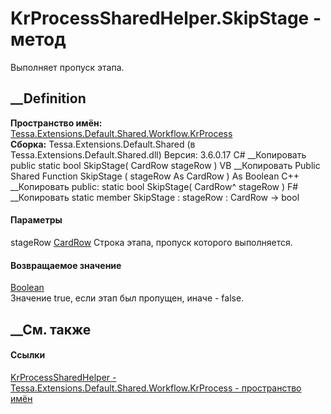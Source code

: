 # KrProcessSharedHelper.SkipStage - метод
Выполняет пропуск этапа.
## __Definition
 **Пространство имён:**
[Tessa.Extensions.Default.Shared.Workflow.KrProcess](N_Tessa_Extensions_Default_Shared_Workflow_KrProcess.htm)  
 **Сборка:** Tessa.Extensions.Default.Shared (в
Tessa.Extensions.Default.Shared.dll) Версия: 3.6.0.17
C# __Копировать
     public static bool SkipStage(
    	CardRow stageRow
    )
VB __Копировать
     Public Shared Function SkipStage ( 
    	stageRow As CardRow
    ) As Boolean
C++ __Копировать
     public:
    static bool SkipStage(
    	CardRow^ stageRow
    )
F# __Копировать
     static member SkipStage : 
            stageRow : CardRow -> bool 
#### Параметры
stageRow [CardRow](T_Tessa_Cards_CardRow.htm)
    Строка этапа, пропуск которого выполняется.
#### Возвращаемое значение
[Boolean](https://learn.microsoft.com/dotnet/api/system.boolean)  
Значение true, если этап был пропущен, иначе - false.
##  __См. также
#### Ссылки
[KrProcessSharedHelper -
](T_Tessa_Extensions_Default_Shared_Workflow_KrProcess_KrProcessSharedHelper.htm)
[Tessa.Extensions.Default.Shared.Workflow.KrProcess - пространство
имён](N_Tessa_Extensions_Default_Shared_Workflow_KrProcess.htm)
